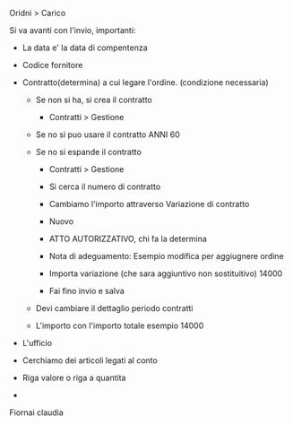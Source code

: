 Oridni > Carico

Si va avanti con l'invio, importanti:

- La data e' la data di compentenza

- Codice fornitore

- Contratto(determina) a cui legare l'ordine. (condizione necessaria)
  
  - Se non si ha, si crea il contratto
    
    - Contratti > Gestione
  
  - Se no si puo usare il contratto ANNI 60
  
  - Se no si espande il contratto
    
    - Contratti > Gestione
    
    - Si cerca il numero di contratto
    
    - Cambiamo l'importo attraverso Variazione di contratto
    
    - Nuovo
    
    - ATTO AUTORIZZATIVO, chi fa la determina
    
    - Nota di adeguamento: Esempio modifica per aggiugnere ordine
    
    - Importa variazione (che sara aggiuntivo non sostituitivo) 14000
    
    - Fai fino invio e salva
  
  - Devi cambiare il dettaglio periodo contratti
  
  - L'importo con l'importo totale esempio 14000

- L'ufficio 

- Cerchiamo dei articoli legati al conto

- Riga valore o riga a quantita

- 





Fiornai claudia
